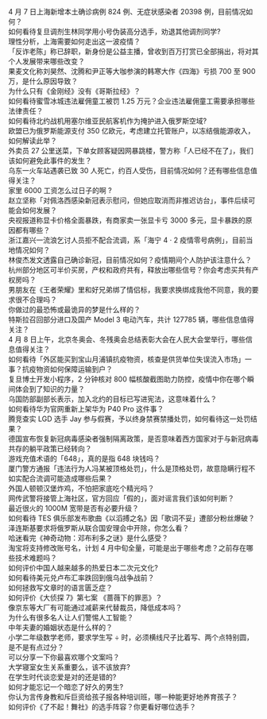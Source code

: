 4 月 7 日上海新增本土确诊病例 824 例、无症状感染者 20398 例，目前情况如何？  
如何看待复旦调剂生林同学用小号伪装高分选手，劝退其他调剂同学?  
理性分析，上海需要如何走出这一波疫情？  
「反诈老陈」称已辞职，新身份是公益主播，曾收到百万打赏已全部捐出，将对其个人发展带来哪些改变？  
果麦文化称刘昊然、沈腾和尹正等大咖参演的韩寒大作《四海》亏损 700 至 900 万，是什么原因导致？  
为什么只有《金刚经》没有《哥斯拉经》？  
如何看待蜜雪冰城违法雇佣童工被罚 1.25 万元？企业违法雇佣童工需要承担哪些法律责任？  
如何看待北约战机用塞尔维亚民航客机作为掩护进入俄罗斯空域?  
欧盟已为俄罗斯能源支付 350 亿欧元，考虑建立托管账户，以冻结俄能源收入，如何解读此举？  
外卖员 27 公里送菜，下单女顾客疑因网暴跳楼，警方称「人已经不在了」，我们该如何避免此事件的发生？  
乌东一火车站遇袭已致 30 人死亡，约百人受伤，目前情况如何？还有哪些信息值得关注？  
家里 6000 工资怎么过日子的啊 ?  
赵立坚称「对佩洛西感染新冠表示慰问，但她应取消而非推迟访台」，事件后续可能会如何发展？  
央视报道称显卡价格全面暴跌，有商家卖一张显卡亏 3000 多元，显卡暴跌的原因都有哪些？  
浙江嘉兴一流浪乞讨人员拒不配合流调，系「海宁 4 · 2 疫情零号病例」，目前当地情况如何？  
林俊杰发文透露自己确诊新冠，目前情况如何？疫情期间个人防护该注意什么？  
杭州部分地区可半价买房，产权和政府共有，释放出哪些信号？你会考虑买共有产权房吗？  
男朋友在《王者荣耀》里和好兄弟绑了情侣标，我要求换绑成我他不同意，我的要求很不合理吗？  
你做过的最恐怖或最诡异的梦是什么样的？  
特斯拉召回部分进口及国产 Model 3 电动汽车，共计 127785 辆，哪些信息值得关注？  
4 月 8 日上午，北京冬奥会、冬残奥会总结表彰大会在人民大会堂举行，哪些信息值得关注？  
如何看待「外区能买到宝山月浦镇抗疫物资，核查是供货单位失误流入市场」一事？抗疫物资如何保障运输到户？  
复旦博士开发小程序，2 分钟核对 800 幅核酸截图助力防控，疫情中你在哪个瞬间体会到了知识的力量？  
乌国防部副部长表示，加入北约的目标已写进宪法，这意味着什么？  
如何看待华为官网重新上架华为 P40 Pro 这件事？  
腾竞查实 LGD 选手 Jay 参与假赛，予以终身禁赛禁播处罚，如何看待这一处罚结果？  
德国宣布恢复新冠病毒感染者强制隔离政策，是否意味着西方国家对于与新冠病毒共存的躺平政策已经转向？  
游戏充值术语的「648」，真的是指 648 块钱吗？  
厦门警方通报「违法行为人冯某被顶格处罚」，什么是顶格处罚，故意隐瞒行程不如实配合流调可能造成哪些后果？  
外国人顿顿汉堡炸鸡，不怕把家底吃个精光吗？  
网传武警将接管上海社区，官方回应「假的」，面对谣言我们该如何判断？  
最近很火的 1000M 宽带是否有必要升级？  
如何看待 TES 俱乐部发布歌曲《以滔搏之名》因「歌词不妥」遭部分粉丝爆破？  
泽连斯基要求将俄罗斯从联合国安理会中开除，你怎么看？  
哈迷看完《神奇动物：邓布利多之谜》是什么感受？  
淘宝将支持修改账号名，计划 4 月中旬全量，可能是出于哪些考虑？之前存在哪些技术难题吗？  
如何评价中国人越来越多的热爱日本二次元文化?  
如何看待美元兑卢布汇率跌回到俄乌战争战前？  
如何拯救写文章时的语言匮乏症？  
如何评价《大侦探 7》第七案 《蔷薇下的罪恶》？  
像京东等大厂有可能通过减薪来代替裁员，降低成本吗？  
为什么有很多名人让人们警惕人工智能？  
中年夫妻的婚姻状态是什么样的？  
小学二年级数学老师，要求学生写 ÷ 时，必须横线尺子比着写、两个点特别圆，是不是有点过分？  
可以分享一下你最喜欢哪个文案吗？  
大学寝室女生关系重要么，该不该放弃?  
在学生时代谈恋爱是对的还是错的?  
如何才能忘记一个暗恋了好久的男生?  
你认为言传身教和斥巨资给孩子报各种培训班，哪一种能更好地养育孩子？  
如何评价《了不起！舞社》的选手阵容？你更看好哪位选手？  

